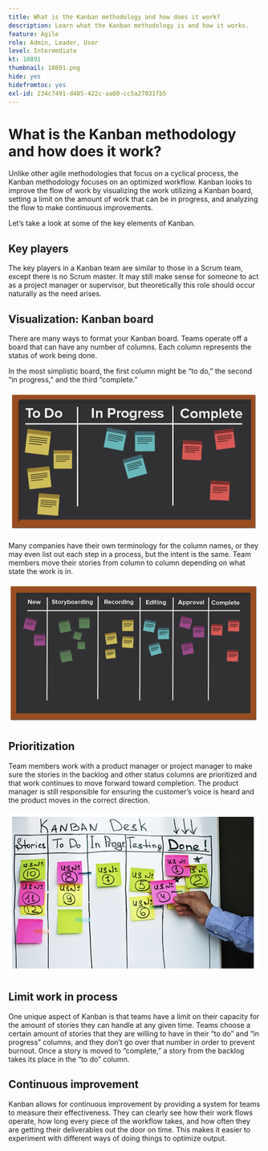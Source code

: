 ```yaml
---
title: What is the Kanban methodology and how does it work?
description: Learn what the Kanban methodology is and how it works.
feature: Agile
role: Admin, Leader, User
level: Intermediate
kt: 10891
thumbnail: 10891.png
hide: yes
hidefromtoc: yes
exl-id: 234c7491-d405-422c-aa60-cc5a27031fb5
---
```

# What is the Kanban methodology and how does it work?

Unlike other agile methodologies that focus on a cyclical process, the Kanban methodology focuses on an optimized workflow. Kanban looks to improve the flow of work by visualizing the work utilizing a Kanban board, setting a limit on the amount of work that can be in progress, and analyzing the flow to make continuous improvements. 

 
Let’s take a look at some of the key elements of Kanban. 

 

## Key players 

The key players in a Kanban team are similar to those in a Scrum team, except there is no Scrum master. It may still make sense for someone to act as a project manager or supervisor, but theoretically this role should occur naturally as the need arises. 

## Visualization: Kanban board 

There are many ways to format your Kanban board. Teams operate off a board that can have any number of columns. Each column represents the status of work being done. 

In the most simplistic board, the first column might be “to do,” the second “in progress,” and the third “complete.” 

![Blackboard and sticky notes](assets/agile4-01.png)

Many companies have their own terminology for the column names, or they may even list out each step in a process, but the intent is the same. Team members move their stories from column to column depending on what state the work is in. 

![Blackboard and sticky notes](assets/agile4-02.png)

## Prioritization 

Team members work with a product manager or project manager to make sure the stories in the backlog and other status columns are prioritized and that work continues to move forward toward completion. The product manager is still responsible for ensuring the customer’s voice is heard and the product moves in the correct direction.

![Kanban whiteboard](assets/agile4-03.png)

## Limit work in process 

One unique aspect of Kanban is that teams have a limit on their capacity for the amount of stories they can handle at any given time. Teams choose a certain amount of stories that they are willing to have in their “to do” and “in progress” columns, and they don’t go over that number in order to prevent burnout. Once a story is moved to “complete,” a story from the backlog takes its place in the “to do” column.   

## Continuous improvement 

Kanban allows for continuous improvement by providing a system for teams to measure their effectiveness. They can clearly see how their work flows operate, how long every piece of the workflow takes, and how often they are getting their deliverables out the door on time. This makes it easier to experiment with different ways of doing things to optimize output.

